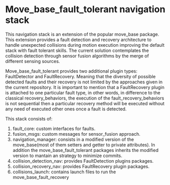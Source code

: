 # Move_base_fault_tolerant navigation stack

This navigation stack is an extension of the popular move_base package. This extension provides a fault detection and recovery architecture to handle unexpected collisions during motion execution improving the default stack with fault tolerant skills. The current solution contemplates the collision detection through sensor fusion algorithms by the merge of different sensing sources.

Move_base_fault_tolerant provides two additional plugin types: FaultDetector and FaultRecovery. Meaning that the diversity of possible detected faults and their recovery is not limited by the approaches given in the current repository. It is important to mention that a FaultRecovery plugin is attached to one particular fault type, in other words, in difference to the classical recovery_behaviors, the execution of the fault_recovery_behaviors is not sequential then a particular recovery method will be executed without any need of executed other ones once a fault is detected.

This stack consists of:

1. fault_core: custom interfaces for faults.
1. fusion_msgs: custom messages for sensor_fusion approach.
1. navigation_manager: consists in a modified version of the move_base(most of them setters and getter to private attributes). In addition the move_base_fault_tolerant packages inherits the modified version to mantain an strategy to minimize commits.
1. collision_detection_nav: provides FaultDetection plugins packages.
1. collision_recovery_nav: provides FaultRecovery plugin packages.
1. collisions_launch: contains launch files to run the move_base_fault_recovery
